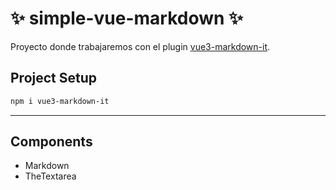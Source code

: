 # :sparkles: simple-vue-markdown :sparkles:

Proyecto donde trabajaremos con el plugin [vue3-markdown-it](https://www.npmjs.com/package/vue3-markdown-it).

## Project Setup

```sh
npm i vue3-markdown-it
```

___

## Components

* Markdown
* TheTextarea


